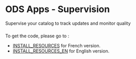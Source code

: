 # ODS Apps - Supervision

Supervise your catalog to track updates and monitor quality 

###

To get the code, please go to :
- [INSTALL_RESOURCES](/INSTALL_RESOURCES) for French version.
- [INSTALL_RESOURCES_EN](/INSTALL_RESOURCES_EN) for English version.
